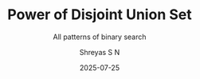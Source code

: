 ---
layout:     post
title:      "Power of Disjoint Union Set"
subtitle:   "All patterns of binary search"
date:       2025-07-25
author:     "Shreyas S N"
header-img: "img/post/dsu.png"
header-mask: 0.3
catalog:    true
tags:
  - Data Structures
  - Level-2
---